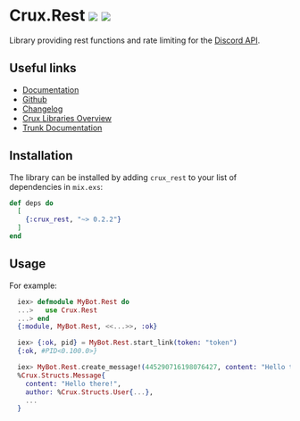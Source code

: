 # Crux.Rest [![](https://github.com/SpaceEEC/crux_rest/workflows/Tests/badge.svg?event=push&branch=trunk)](https://github.com/SpaceEEC/crux_rest/actions) [![](https://github.com/SpaceEEC/crux_rest/workflows/Documentation/badge.svg?event=push&branch=trunk)](https://spaceeec.github.io/crux_rest)

Library providing rest functions and rate limiting for the [Discord API](https://discord.com/developers/docs/).

## Useful links

 - [Documentation](https://hexdocs.pm/crux_rest/0.2.2/)
 - [Github](https://github.com/SpaceEEC/crux_rest/)
 - [Changelog](https://github.com/SpaceEEC/crux_rest/releases/tag/0.2.2/)
 - [Crux Libraries Overview](https://github.com/SpaceEEC/crux)
 - [Trunk Documentation](https://spaceeec.github.io/crux_rest/)

## Installation

The library can be installed by adding `crux_rest` to your list of dependencies in `mix.exs`:

```elixir
def deps do
  [
    {:crux_rest, "~> 0.2.2"}
  ]
end
```

## Usage

For example:

```elixir
  iex> defmodule MyBot.Rest do
  ...>   use Crux.Rest
  ...> end
  {:module, MyBot.Rest, <<...>>, :ok}

  iex> {:ok, pid} = MyBot.Rest.start_link(token: "token")
  {:ok, #PID<0.100.0>}

  iex> MyBot.Rest.create_message!(445290716198076427, content: "Hello there!")
  %Crux.Structs.Message{
    content: "Hello there!",
    author: %Crux.Structs.User{...},
    ...
  }
```